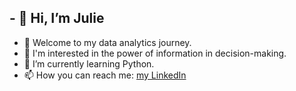 ## - 👋 Hi, I’m Julie
- 👀 Welcome to my data analytics journey.
- 🌼 I'm interested in the power of information in decision-making. 
- 🌱 I’m currently learning Python. 
- 📫 How you can reach me: [my LinkedIn](www.linkedin.com/in/julielsasosa)

  

<!---
julielsa/julielsa is a ✨ special ✨ repository because its `README.md` (this file) appears on your GitHub profile.
You can click the Preview link to take a look at your changes.
--->
